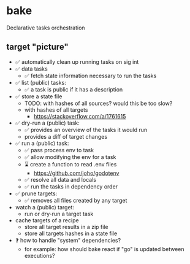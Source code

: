 # bake

Declarative tasks orchestration

## target "picture"

- ✅ automatically clean up running tasks on sig int
- ✅ data tasks
  - ✅ fetch state information necessary to run the tasks
- ✅ list (public) tasks:
  - ✅ a task is public if it has a description
- ✅ store a state file
  - TODO: with hashes of all sources? would this be too slow?
  - with hashes of all targets
    - https://stackoverflow.com/a/1761615
- ✅ dry-run a (public) task:
  - ✅ provides an overview of the tasks it would run
  - provides a diff of target changes
- ✅ run a (public) task:
  - ✅ pass process env to task
  - ✅ allow modifying the env for a task
  - ⌛ create a function to read .env files 
    - https://github.com/joho/godotenv
  - ✅ resolve all data and locals
  - ✅ run the tasks in dependency order
- ✅ prune targets:
  - ✅ removes all files created by any target
- watch a (public) target:
  - run or dry-run a target task
- cache targets of a recipe
  - store all target results in a zip file
  - store all targets hashes in a state file
- ❓ how to handle "system" dependencies?
  - for example: how should bake react if "go" is updated between executions?